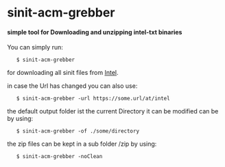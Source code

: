 # sinit-acm-grebber

#### simple tool for Downloading and unzipping intel-txt binaries

You can simply run:

```
   $ sinit-acm-grebber
```
for downloading all sinit files from [Intel]( https://software.intel.com/content/www/us/en/develop/articles/intel-trusted-execution-technology.html).


in case the Url has changed you can also use: 
```
   $ sinit-acm-grebber -url https://some.url/at/intel
```


the default output folder ist the current Directory it can be modified can be by using:
```
   $ sinit-acm-grebber -of ./some/directory
```


the zip files can be kept in a sub folder /zip by using:
```
   $ sinit-acm-grebber -noClean
```
